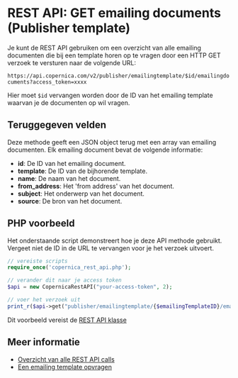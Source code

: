 # REST API: GET emailing documents (Publisher template)

Je kunt de REST API gebruiken om een overzicht van alle emailing documenten 
die bij een template horen op te vragen 
door een HTTP GET verzoek te versturen naar de volgende URL:

`https://api.copernica.com/v2/publisher/emailingtemplate/$id/emailingdocuments?access_token=xxxx`

Hier moet `$id` vervangen worden door de ID van het emailing template 
waarvan je de documenten op wil vragen. 

## Teruggegeven velden

Deze methode geeft een JSON object terug met een array van emailing documenten. 
Elk emailing document bevat de volgende informatie:

* **id**: De ID van het emailing document.    
* **template**: De ID van de bijhorende template.
* **name**: De naam van het document. 
* **from_address**: Het 'from address' van het document.
* **subject**: Het onderwerp van het document.
* **source**: De bron van het document.

## PHP voorbeeld

Het onderstaande script demonstreert hoe je deze API methode gebruikt. 
Vergeet niet de ID in de URL te vervangen voor je het verzoek uitvoert.

```php
// vereiste scripts
require_once('copernica_rest_api.php');

// verander dit naar je access token
$api = new CopernicaRestAPI("your-access-token", 2);

// voer het verzoek uit
print_r($api->get("publisher/emailingtemplate/{$emailingTemplateID}/emailingdocuments"));
```

Dit voorbeeld vereist de [REST API klasse](./rest-php)

## Meer informatie

* [Overzicht van alle REST API calls](./rest-api)
* [Een emailing template opvragen](./rest-get-publisher-emailingtemplate)

